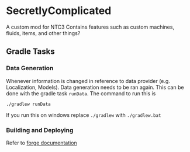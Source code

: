 # SecretlyComplicated
A custom mod for NTC3 Contains features such as custom machines, fluids, items, and other things?

## Gradle Tasks

### Data Generation
Whenever information is changed in reference to data provider (e.g. Localization, Models). Data generation needs to be
ran again. This can be done with the gradle task `runData`. The command to run this is
```shell
./gradlew runData
```
If you run this on windows replace `./gradlew` with `./gradlew.bat`

### Building and Deploying
Refer to [forge documentation](https://mcforge.readthedocs.io/en/1.18.x/)